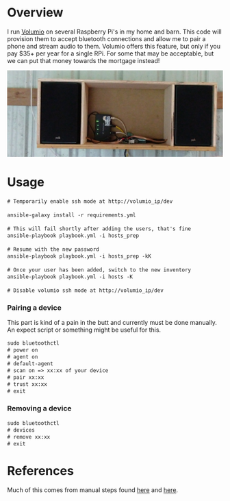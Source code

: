 # Overview
I run [Volumio](https://volumio.org/) on several Raspberry Pi's in my home and barn. This code will provision them to accept bluetooth connections and allow me to pair a phone and stream audio to them. Volumio offers this feature, but only if you pay $35+ per year for a single RPi. For some that may be acceptable, but we can put that money towards the mortgage instead!

![](imgs/radio.png)

# Usage

    # Temporarily enable ssh mode at http://volumio_ip/dev

    ansible-galaxy install -r requirements.yml

    # This will fail shortly after adding the users, that's fine
    ansible-playbook playbook.yml -i hosts_prep

    # Resume with the new password
    ansible-playbook playbook.yml -i hosts_prep -kK

    # Once your user has been added, switch to the new inventory
    ansible-playbook playbook.yml -i hosts -K

    # Disable volumio ssh mode at http://volumio_ip/dev

### Pairing a device
This part is kind of a pain in the butt and currently must be done manually. An expect script or something might be useful for this.

    sudo bluetoothctl
    # power on
    # agent on
    # default-agent
    # scan on => xx:xx of your device
    # pair xx:xx
    # trust xx:xx
    # exit

### Removing a device

    sudo bluetoothctl
    # devices
    # remove xx:xx
    # exit

# References
Much of this comes from manual steps found [here](https://forum.volumio.org/volumio-bluetooth-receiver-t8937.htm) and [here](https://www.raspberrypi.org/forums/viewtopic.php?f=38&t=247892).
